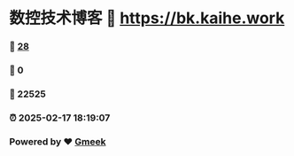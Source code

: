 # 数控技术博客 :link: https://bk.kaihe.work 
### :page_facing_up: [28](https://bk.kaihe.work/tag.html) 
### :speech_balloon: 0 
### :hibiscus: 22525 
### :alarm_clock: 2025-02-17 18:19:07 
### Powered by :heart: [Gmeek](https://github.com/Meekdai/Gmeek)
